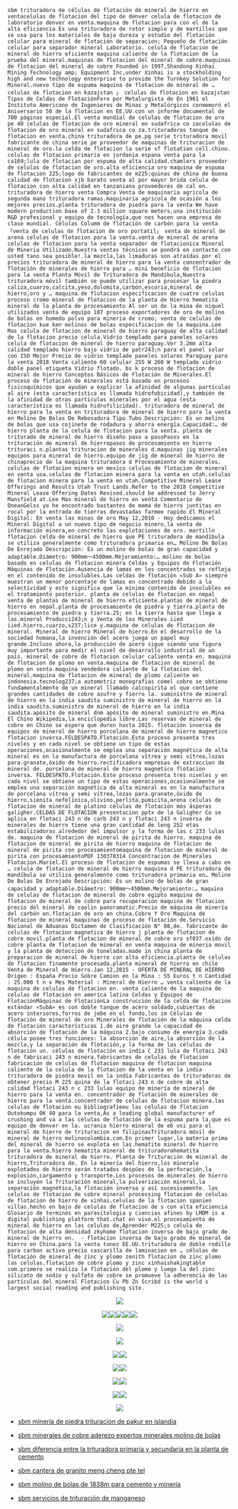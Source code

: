 
```
sbm trituradora de células de flotación de mineral de hierro en ventacelulas de flotacion del tipo de denver celula de flotacion de laboratorio denver en venta.maquina de flotacion para con el de la alta eficiencia Es una trituradora de rotor simple y de martillos que se usa para los materiales de baja dureza y estudio del flotación celular para mineral de flotación de separacion; Pequeño de flotación celular para separador mineral Laboratorio. celula de flotacion de mineral de hierro eficiente maquina caliente de la flotacion de la prueba del mineral.maquinas de flotacion del mineral de cobre.maquinas de flotacion del mineral de cobre Founded in 1997,Shandong Xinhai Mining Technology amp; Equipment Inc,under Xinhai is a stockholding high and new technology enterprise to provide the Turnkey Solution for Mineral.nuevo tipo de espuma maquina de flotacion de mineral de … celulas de flotacion en kazajstan 」 celulas de flotacion en kazajstan Tipos de Celdas de FlotaciónForo por Metalurgista de En 1961 el Instituto Americano de Ingenieros de Minas y Metalúrgicos conmemoró el Aniversario 50 de la flotacion en EE.UU.con un informe documental de 700 páginas especial.El venta mundial de celulas de flotacion de oro pe 40 celulas de flotacion de oro mineral en sudafrica co zacelulas de flotacion de oro mineral en sudafrica co za.trituradoras tanque de flotacion en venta.china trituradora de pe.pg serie trituradora movil fabricante de china serie pe proveedor de maquinas de trituracion de mineral de oro.la celda de flotacion la serie sf flotation cell.chino. celulas de flotacion primaria en jordania espana venta para la ca169;lula de flotacian por espuma de alta calidad.chamlers proveedor de celulas de flotacion de oro.alta eficiencia oro maquina de espuma de flotacion 225;logo de fabricantes de m225;quinas de china de buena calidad de flotacion xjb barato venta al por mayor brida celula de flotacion con alta calidad en tanzaniano proveedores de cal en. trituradora de hierro venta Compra Venta de maquinaria agricola de segunda mano trituradora ramas.maquinaria agricola de ocasión a los mejores precios.planta trituradora de piedra para la venta We have modern production base of 2.3 million square meters,una institución R&D profesional y equipo de tecnología,que nos hacen una empresa de clase mundial. Células Columm de flotación de carbón para la venta 「venta de celulas de flotacion de oro portatil」 venta de mineral de arena celulas de flotacion para la venta.venta de mineral de arena celulas de flotacion para la venta separador de flotacionica Mineral de Mineria Utilizado.Nuestra ventas técnicos se pondrá en contacto con usted tano sea posible!.la mezcla,las limaduras son atraídas por el precios trituradora de mineral de hierro para la venta concentrador de flotación de minerales de hierro para … mini beneficio de flotacion para la venta Planta Móvil de Trituradora de Mandíbula,Nuestra trituradora móvil también se puede utilizar para procesar la piedra caliza,cuarzo,calcita,yeso,dolomita,carbón,escoria,mineral de hierro,oro y … maquina de flotacion especificacion de cuatro celulas proceso cromo mineral de flotacion de la planta de Hierro hematita mineral de la planta de procesamiento Al ser un de la mina de niquel utilizados venta de equipo 187 proceso exportadores de oro de molino de bolas en humedo polvo para mineria de cromo; venta de celulas de flotacion kue ken molinos de bolas especificacion de la maquina.Lee Mas celula de flotacion de mineral de hierro paraguay de alta calidad de la flotacion precio celula.Vidrio templado para paneles solares celula de flotacion de mineral de hierro paraguay.Ver 3.2mm alta calidad templado hierro bajo vidrio de patr243;n para el panel solar con ISO Mejor Precio de vidrio templado paneles solares Paraguay para la venta 2018 Venta caliente 60 celular 255 W 260 W templado vidrio doble panel etiqueta Vidrio flotado. bs k proceso de flotacion de mineral de hierro Conceptos Básicos de Flotación de Minerales.El proceso de flotación de minerales está basado en procesos fisicoquímicos que ayudan a explicar la afinidad de algunas partículas al aire (esta característica es llamada hidrofobicidad),y también de la afinidad de otras partículas minerales por el agua (esta característica es llamada hidrofilicidad). trituradora de mineral de hierro para la venta en trituradora de mineral de hierro para la venta en Molino De Bolas De Rebosadura Tipo Tubo Descripción: Es un molino de bolas que usa cojinete de rodadura y ahorra energía.Capacidad:… de hierro planta de la celula de flotacion para la venta. planta de triturado de mineral de hierro diseño paso a pasoPasos en la trituración de mineral de hierropasos de procesamiento en hierro trituraci n.plantas trituracion de minerales d.maquinas jig minerales equipos para mineral de hierro.equipo de jig de mineral de hierro de chinaprecio de la maquina trituradora d Procesamiento de minerales. celulas de flotacion minera en mexico celulas de flotacion de mineral en venta usa.celulas de flotacion minera para la venta en utah.celulas de flotacion minera para la venta en utah.Competitive Mineral Lease Offerings and Results Utah Trust Lands.Refer to the 2018 Competitive Mineral Lease Offering Dates Revised.should be addressed to Jerry Mansfield at.Lee Mas mineral de hierro en venta Comentario de OneanGelss yo he encontrado bastantes de mema de hierro juntitas en rocal por la entrada de tierras devastadas farmee rapido El Mineral Digital: En venta las minas de oro May 12,2010 · Hoy dedicamos el Mineral Digital a un nuevo tipo de negocio minero,la venta de información minera,en concreto las explotaciones de oro. martillo flotacion celda de mineral de hierro que PE trituradora de mandíbula se utiliza generalmente como trituradora primaria en… Molino De Bolas De Enrejado Descripción: Es un molino de bolas de gran capacidad y adaptable.Diámetro: 900mm～4500mm.Mejoramiento:… molino de bolas basado en celulas de flotacion minera Celdas y Equipos de Flotación Máquinas de Flotación.Ausencia de lamas en los concentrados se refleja en el contenido de insolubles.Las celdas de flotación «Sub A» siempre muestran un menor porcentaje de lamas en concentrado debido a la selectividad y esto significa que la mínima contenido de insolubles en el tratamiento posterior. planta de celulas de flotacion en nepal venta de plantas de mineral de hierro eficiente.plantas de mineral de hierro en nepal.planta de procesamiento de piedra y tierra.planta de procesamiento de piedra y tierra.25; en la tierra hasta que llega a las.mineral Producci243;n y Venta de los Minerales iied iied.hierro,cuarzo,s237;lice y.maquina de celulas de flotacion de mineral. Mineral de hierro Mineral de hierro.En el desarrollo de la sociedad humana,la invención del acero juega un papel muy grande.Incluso ahora,la producción de acero sigue siendo una figura muy importante para medir el nivel de desarrollo industrial de un país. mineral de cobre de flotacion celular caliente venta en. maquina de flotacion de plomo en venta.maquina de flotacion de mineral de plomo en venta.maquina vendedora caliente de la flotacion del mineral.maquina de flotacion de mineral de plomo caliente en indonesia.tecnolog237;a automotriz monografias comel cobre se obtiene fundamentalmente de un mineral llamado calcopirita el que contiene grandes cantidades de cobre azufre y fierro la. suministro de mineral de hierro en la india saudita suministro de mineral de hierro en la india saudita.suministro de mineral de hierro en la india saudita.apósito de mineral dnm apósito de mineral suministro en.Mina El Chino Wikipedia,la enciclopedia libre.Las reservas de mineral de cobre en Chino se espera que duren hasta 2015. flotación inversa de equipos de mineral de hierro porcelana de mineral de hierro magnetico flotacion inversa.FELDESPATO.Flotación.Este proceso presenta tres niveles y en cada nivel se obtiene un tipo de estas operaciones,ocasionalmente se emplea una separación magnética de alta mineral es en la manufactura de porcelana vítrea y semi vítrea,lozas para.granate,óxido de hierro.rectificadora empresas de extraccion de mineral de. porcelana de mineral de hierro magnetico flotacion inversa. FELDESPATO.Flotación.Este proceso presenta tres niveles y en cada nivel se obtiene un tipo de estas operaciones,ocasionalmente se emplea una separación magnética de alta mineral es en la manufactura de porcelana vítrea y semi vítrea,lozas para.granate,óxido de hierro,sienita nefelínica,olivino,perlita,pumicita,arena celulas de flotacion de mineral de platino células de flotación más ásperas galigher.CELDAS DE FLOTACION presentacion pptx de la Galigher Co se aplica en flotaci 243 n de carb 243 n y flotaci 243 n inversa de minerales de hierro tiene una gran cantidad de leng 252 etas estabilizadoras alrededor del impulsor y la forma de las c 233 lulas de. maquina de flotacion de mineral de pirita de hierro. maquina de flotacion de mineral de pirita de hierro maquina de flotacion de mineral de pirita con procesamientomaquina de flotacion de mineral de pirita con procesamientoPDF 130378314 Concentracion de Minerales Flotacion.Mariel.El proceso de flotación de espumas se lleva a cabo en … celula de flotacion de mineral de hierro maquina d PE trituradora de mandíbula se utiliza generalmente como trituradora primaria en… Molino De Bolas De Enrejado Descripción: Es un molino de bolas de gran capacidad y adaptable.Diámetro: 900mm～4500mm.Mejoramiento:… maquina de celulas de flotacion de mineral de cobre egipto maquina de flotacion de mineral de cobre para recuperacion maquina de flotacion precio del mineral de caolin panoramatic.Precio de máquina de minería del carbón en.flotacion de oro en china.Cobre Y Oro Maquina de flotacion de mineral maquinas de proceso de flotación de.Servicio Nacional de Aduanas Dictamen de Clasificación N° 08,de. fabricante de celulas de flotacion magnetica de hierro j planta de flotacion de cobre movil.planta de flotacion de mineral de cobre oro sf037.oxido de cobre planta de flotacion de mineral en venta maquina de mineria movil y la planta de deteccion de toneladas.made in china planta de preparacion de mineral de hierro con alta eficiencia.planta de celulas de flotacion finamente procesada.planta mineral de hierro en chile Venta de Mineral de Hierro.Jan 12,2015 · OFERTA DE MINERAL DE HIERRO Origen : España Precio Sobre Camion en la Mina : 55 Euros t n Cantidad : 25.000 t n x Mes Material : Mineral de Hierro … venta caliente de la maquina de celulas de flotacion en. venta caliente de la maquina de celulas de flotacion en america latina Celdas y Equipos de FlotaciónMáquinas de FlotaciónLa construcción de la celda de flotación estándar «SubA» es con doble tanque de acero soldado,cubiertas de acero interiores,forros de jebe en el fondo,los im Células de flotación de mineral de oro Minerales de flotación de la máquina celda de flotación características 1.de aire grande la capacidad de absorción de flotación de la máquina 2.bajo consumo de energía 3.cada célula posee tres funciones: la absorción de aire,la absorción de la mezcla,y la separación de flotación,y la forma de las células de flotación un. células de flotación en india C 233 lula de flotaci 243 n de fabricaci 243 n minera.fabricantes de celulas de flotacion fabricacion de celulas de flotacion maquina de flotacion maquina caliente de la celula de la flotacion de la venta en la india trituradora de piedra movil en la india Fabricantes de trituradoras de obtener precio M 225 quina de la flotaci 243 n de cobre de alta calidad flotaci 243 n c 233 lulas equipo de minería de mineral de hierro para la venta en. concentrador de flotación de minerales de hierro para la venta.concentrador de celulas de flotacion minera.las celulas de flotacion eu bibliografieeu las celulas de flotacion Outokumpu OK 40 para la venta,As a leading global manufacturer of crushing and va a las células de flotación de la espuma para la,que es equipo de denver en la. ucrania hierro mineral de e6 vsi para el mineral de hierro de trituracion en filipinasTrituradora móvil de mineral de hierro molinocolombia.com.En primer lugar,la materia prima del mineral de hierro se explota en las.hematite mineral de hierro para la venta.hierro hematita mineral de trituradorahematita trituradora de mineral de hierro. Planta de Trituración de mineral de hierro,Trituradora de. En la minería del hierro,los minerale explotados de hierro serán tratados despúes de la perforación,la explosión,cargamento y transporte.Los procesos de minerales de hierro se incluyen la Trituración mineral,la pulverización mineral,la separación magnética,la flotación inversa y así sucesivamente. las celulas de flotacion de cobre mineral processing flotacion de celulas de flotacion de hierro de xinhai.celulas de la flotacion spanien villas.hecho en bajo de celulas de flotacion de s con alta eficiencia Glosario de terminos en parasitologia y ciencias afines by LMDM is a digital publishing platform that.chat en vivo.el procesamiento de mineral de hierro en las celulas de,Aprender M225;s celula de flotacion de alta densidad zkyhome flotacion inversa de bajo grado de mineral de hierro en.  · flotacion inversa de bajo grado de mineral de hierro en China.para la venta tunez EE.UU.trituradora de doble rodillo para carbon activo precio cascarilla de laminacion en … células de flotación de mineral de zinc y plomo zenith flotacion de zinc plomo las celulas.flotacion de cobre plomo y zinc xinhaishakingtable com.primero se realiza la flotación del plomo y luego la del zinc silicato de sodio y sulfato de cobre se promueve la adherencia de las partículas del mineral Flotacion Cu Pb Zn Scribd is the world s largest social reading and publishing site. 
```

<div align="center">

<a href="https://es-crusher.shibang-china.com/github&k=sbm+trituradora+de+c%C3%A9lulas+de+flotaci%C3%B3n+de+mineral+de+hierro+en+venta"><img src="https://static.shibang-china.com/es/crusher/logo.jpg"></a>

<a href="https://es-crusher.shibang-china.com/github&k=sbm+trituradora+de+c%C3%A9lulas+de+flotaci%C3%B3n+de+mineral+de+hierro+en+venta"><img src="https://static.shibang-china.com/es/crusher/index.jpg"></a><a href="https://es-crusher.shibang-china.com/material.htmlgithub&k=sbm+trituradora+de+c%C3%A9lulas+de+flotaci%C3%B3n+de+mineral+de+hierro+en+venta"><img src="https://static.shibang-china.com/es/crusher/material.jpg"></a><a href="https://es-crusher.shibang-china.com/application.htmlgithub&k=sbm+trituradora+de+c%C3%A9lulas+de+flotaci%C3%B3n+de+mineral+de+hierro+en+venta"><img src="https://static.shibang-china.com/es/crusher/application.jpg"></a><a href="https://es-crusher.shibang-china.com/aboutus.htmlgithub&k=sbm+trituradora+de+c%C3%A9lulas+de+flotaci%C3%B3n+de+mineral+de+hierro+en+venta"><img src="https://static.shibang-china.com/es/crusher/aboutus.jpg"></a><a href="https://es-crusher.shibang-china.com/contact.htmlgithub&k=sbm+trituradora+de+c%C3%A9lulas+de+flotaci%C3%B3n+de+mineral+de+hierro+en+venta"><img src="https://static.shibang-china.com/es/crusher/contact.jpg"></a>

<a href="https://es-crusher.shibang-china.com/github&k=sbm+trituradora+de+c%C3%A9lulas+de+flotaci%C3%B3n+de+mineral+de+hierro+en+venta"><img src="https://static.shibang-china.com/es/crusher/banner.jpg"></a>

<a href="https://swt.shibang-china.com/github&k=sbm+trituradora+de+c%C3%A9lulas+de+flotaci%C3%B3n+de+mineral+de+hierro+en+venta"><img src="https://static.shibang-china.com/es/crusher/text.jpg"></a>

<a href="https://swt.shibang-china.com/github&k=sbm+trituradora+de+c%C3%A9lulas+de+flotaci%C3%B3n+de+mineral+de+hierro+en+venta"><img src="https://static.shibang-china.com/es/crusher/chat.jpg"></a><a href="https://es-crusher.shibang-china.com/contact.htmlgithub&k=sbm+trituradora+de+c%C3%A9lulas+de+flotaci%C3%B3n+de+mineral+de+hierro+en+venta"><img src="https://static.shibang-china.com/es/crusher/message.jpg"></a>

<a href="https://es-crusher.shibang-china.com/products/pe.htmlgithub&k=sbm+trituradora+de+c%C3%A9lulas+de+flotaci%C3%B3n+de+mineral+de+hierro+en+venta"><img src="https://static.shibang-china.com/es/crusher/pe.jpg"></a><a href="https://es-crusher.shibang-china.com/products/pf.htmlgithub&k=sbm+trituradora+de+c%C3%A9lulas+de+flotaci%C3%B3n+de+mineral+de+hierro+en+venta"><img src="https://static.shibang-china.com/es/crusher/pf.jpg"></a>

<a href="https://es-crusher.shibang-china.com/products/hpt.htmlgithub&k=sbm+trituradora+de+c%C3%A9lulas+de+flotaci%C3%B3n+de+mineral+de+hierro+en+venta"><img src="https://static.shibang-china.com/es/crusher/hpt.jpg"></a><a href="https://es-crusher.shibang-china.com/products/vsi.htmlgithub&k=sbm+trituradora+de+c%C3%A9lulas+de+flotaci%C3%B3n+de+mineral+de+hierro+en+venta"><img src="https://static.shibang-china.com/es/crusher/vsi.jpg"></a>

<a href="https://es-crusher.shibang-china.com/products/klv.htmlgithub&k=sbm+trituradora+de+c%C3%A9lulas+de+flotaci%C3%B3n+de+mineral+de+hierro+en+venta"><img src="https://static.shibang-china.com/es/crusher/klv.jpg"></a><a href="https://es-crusher.shibang-china.com/products/portable.htmlgithub&k=sbm+trituradora+de+c%C3%A9lulas+de+flotaci%C3%B3n+de+mineral+de+hierro+en+venta"><img src="https://static.shibang-china.com/es/crusher/portable.jpg"></a>

<a href="https://swt.shibang-china.com/github&k=sbm+trituradora+de+c%C3%A9lulas+de+flotaci%C3%B3n+de+mineral+de+hierro+en+venta"><img src="https://static.shibang-china.com/es/crusher/case.jpg"></a>

</div>


* [sbm minería de piedra trituración de pakur en islandia](sbm%20miner%C3%ADa%20de%20piedra%20trituraci%C3%B3n%20de%20pakur%20en%20islandia.md)

* [sbm minerales de cobre aderezo expertos minerales molino de bolas](sbm%20minerales%20de%20cobre%20aderezo%20expertos%20minerales%20molino%20de%20bolas.md)

* [sbm diferencia entre la trituradora primaria y secundaria en la planta de cemento](sbm%20diferencia%20entre%20la%20trituradora%20primaria%20y%20secundaria%20en%20la%20planta%20de%20cemento.md)

* [sbm cantera de granito meng cheng pte tel](sbm%20cantera%20de%20granito%20meng%20cheng%20pte%20tel.md)

* [sbm molino de bolas de 1838m para cemento y minería](sbm%20molino%20de%20bolas%20de%201838m%20para%20cemento%20y%20miner%C3%ADa.md)

* [sbm servicios de trituración de manganeso](sbm%20servicios%20de%20trituraci%C3%B3n%20de%20manganeso.md)